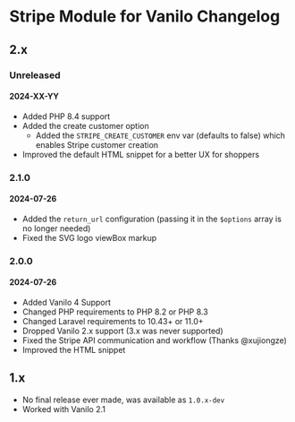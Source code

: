 # Stripe Module for Vanilo Changelog

## 2.x

### Unreleased
#### 2024-XX-YY

- Added PHP 8.4 support
- Added the create customer option
  - Added the `STRIPE_CREATE_CUSTOMER` env var (defaults to false) which enables Stripe customer creation
- Improved the default HTML snippet for a better UX for shoppers 

### 2.1.0
#### 2024-07-26

- Added the `return_url` configuration (passing it in the `$options` array is no longer needed)
- Fixed the SVG logo viewBox markup

### 2.0.0
#### 2024-07-26

- Added Vanilo 4 Support
- Changed PHP requirements to PHP 8.2 or PHP 8.3
- Changed Laravel requirements to 10.43+ or 11.0+
- Dropped Vanilo 2.x support (3.x was never supported)
- Fixed the Stripe API communication and workflow (Thanks @xujiongze)
- Improved the HTML snippet

## 1.x

- No final release ever made, was available as `1.0.x-dev`
- Worked with Vanilo 2.1